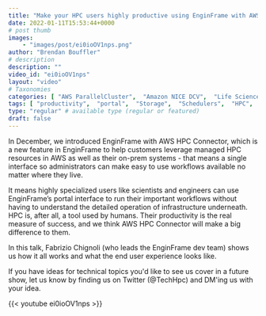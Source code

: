 ```yaml
---
title: "Make your HPC users highly productive using EnginFrame with AWS HPC Connector"
date: 2022-01-11T15:53:44+0000
# post thumb
images:
    - "images/post/ei0ioOV1nps.png"
author: "Brendan Bouffler"
# description
description: ""
video_id: "ei0ioOV1nps"
layout: "video"
# Taxonomies
categories: [ "AWS ParallelCluster",  "Amazon NICE DCV",  "Life Sciences", ]
tags: [ "productivity",  "portal",  "Storage",  "Schedulers",  "HPC",  "High Performance Computing",  "EC2",  "Lustre",  "Covid-19",  "EnginFrame",  "virtualization",  "ParallelCluster",  "DCV",  "CPUs",  "GPUs",  "vizualization",  "techshorts", ]
type: "regular" # available type (regular or featured)
draft: false
---
```


In December, we introduced  EnginFrame with AWS HPC Connector, which is a new feature in EnginFrame to help customers leverage managed HPC resources in AWS as well as their on-prem systems - that means a single interface so administrators can make easy to use workflows available no matter where they live.

It means highly specialized users like scientists and engineers can use EnginFrame’s portal interface to run their important workflows without having to understand the detailed operation of infrastructure underneath. HPC is, after all, a tool used by humans. Their productivity is the real measure of success, and we think AWS HPC Connector will make a big difference to them.

In this talk, Fabrizio Chignoli (who leads the  EnginFrame dev team) shows us how it all works and what the end user experience looks like.

If you have ideas for technical topics you'd like to see us cover in a future show, let us know by finding us on Twitter (@TechHpc) and DM'ing us with your idea.

{{< youtube ei0ioOV1nps >}}